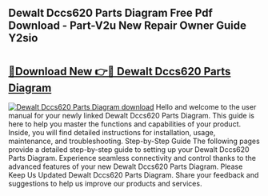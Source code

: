 ## Dewalt Dccs620 Parts Diagram Free Pdf Download - Part-V2u New Repair Owner Guide Y2sio

# <h2><a href="http://dfsol71.blite.top/?on=Dewalt+Dccs620+Parts+Diagram">🔗Download New 👉🔴 Dewalt Dccs620 Parts Diagram</a></h2>

[![Dewalt Dccs620 Parts Diagram download](https://i.imgur.com/lujVjoI.png)](http://dfsol71.blite.top/?on=Dewalt+Dccs620+Parts+Diagram)
Hello and welcome to the user manual for your newly linked Dewalt Dccs620 Parts Diagram. This guide is here to help you master the functions and capabilities of your product. Inside, you will find detailed instructions for installation, usage, maintenance, and troubleshooting. Step-by-Step Guide The following pages provide a detailed step-by-step guide to setting up your Dewalt Dccs620 Parts Diagram. Experience seamless connectivity and control thanks to the advanced features of your new Dewalt Dccs620 Parts Diagram. Please Keep Us Updated Dewalt Dccs620 Parts Diagram. Share your feedback and suggestions to help us improve our products and services.
